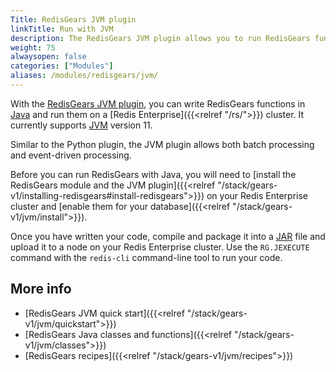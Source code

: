 ```yaml
---
Title: RedisGears JVM plugin
linkTitle: Run with JVM
description: The RedisGears JVM plugin allows you to run RedisGears functions in the Java virtual machine.
weight: 75
alwaysopen: false
categories: ["Modules"]
aliases: /modules/redisgears/jvm/
---
```


With the [RedisGears JVM plugin](https://github.com/RedisGears/JVMPlugin), you can write RedisGears functions in [Java](https://en.wikipedia.org/wiki/Java_(programming_language)) and run them on a [Redis Enterprise]({{<relref "/rs/">}}) cluster. It currently supports [JVM](https://en.wikipedia.org/wiki/Java_virtual_machine) version 11.

Similar to the Python plugin, the JVM plugin allows both batch processing and event-driven processing.

Before you can run RedisGears with Java, you will need to [install the RedisGears module and the JVM plugin]({{<relref "/stack/gears-v1/installing-redisgears#install-redisgears">}}) on your Redis Enterprise cluster and [enable them for your database]({{<relref "/stack/gears-v1/jvm/install">}}).

Once you have written your code, compile and package it into a [JAR](https://en.wikipedia.org/wiki/JAR_(file_format)) file and upload it to a node on your Redis Enterprise cluster. Use the `RG.JEXECUTE` command with the `redis-cli` command-line tool to run your code.

## More info

- [RedisGears JVM quick start]({{<relref "/stack/gears-v1/jvm/quickstart">}})
- [RedisGears Java classes and functions]({{<relref "/stack/gears-v1/jvm/classes">}})
- [RedisGears recipes]({{<relref "/stack/gears-v1/jvm/recipes">}})